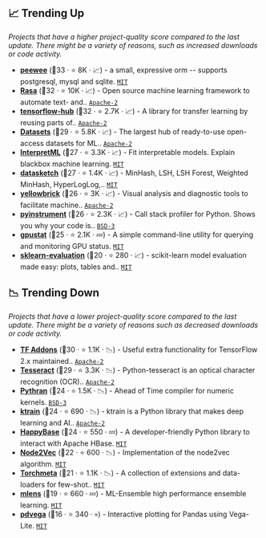 ## 📈 Trending Up

_Projects that have a higher project-quality score compared to the last update. There might be a variety of reasons, such as increased downloads or code activity._

- <b><a href="https://github.com/coleifer/peewee">peewee</a></b> (🥈33 ·  ⭐ 8K · 📈) - a small, expressive orm -- supports postgresql, mysql and sqlite. <code><a href="https://tldrlegal.com/license/mit-license">MIT</a></code>
- <b><a href="https://github.com/RasaHQ/rasa">Rasa</a></b> (🥇32 ·  ⭐ 10K · 📈) - Open source machine learning framework to automate text- and.. <code><a href="https://tldrlegal.com/license/apache-license-2.0-(apache-2.0)">Apache-2</a></code> <a href="https://www.tensorflow.org/"><code><img src="https://www.gstatic.com/devrel-devsite/prod/vc8928e4803ba00823d2deb39c327db4919db629f1ecb648b587b35b95297bc3b/tensorflow/images/favicon.png" style="display:inline;" width="13" height="13"></code></a>
- <b><a href="https://github.com/tensorflow/hub">tensorflow-hub</a></b> (🥇32 ·  ⭐ 2.7K · 📈) - A library for transfer learning by reusing parts of.. <code><a href="https://tldrlegal.com/license/apache-license-2.0-(apache-2.0)">Apache-2</a></code> <a href="https://www.tensorflow.org/"><code><img src="https://www.gstatic.com/devrel-devsite/prod/vc8928e4803ba00823d2deb39c327db4919db629f1ecb648b587b35b95297bc3b/tensorflow/images/favicon.png" style="display:inline;" width="13" height="13"></code></a>
- <b><a href="https://github.com/huggingface/datasets">Datasets</a></b> (🥇29 ·  ⭐ 5.8K · 📈) - The largest hub of ready-to-use open-access datasets for ML.. <code><a href="https://tldrlegal.com/license/apache-license-2.0-(apache-2.0)">Apache-2</a></code>
- <b><a href="https://github.com/interpretml/interpret">InterpretML</a></b> (🥈27 ·  ⭐ 3.3K · 📈) - Fit interpretable models. Explain blackbox machine learning. <code><a href="https://tldrlegal.com/license/mit-license">MIT</a></code> <a href="https://jupyter.org/"><code><img src="https://jupyter.org/favicon.ico" style="display:inline;" width="13" height="13"></code></a>
- <b><a href="https://github.com/ekzhu/datasketch">datasketch</a></b> (🥉27 ·  ⭐ 1.4K · 📈) - MinHash, LSH, LSH Forest, Weighted MinHash, HyperLogLog,.. <code><a href="https://tldrlegal.com/license/mit-license">MIT</a></code>
- <b><a href="https://github.com/DistrictDataLabs/yellowbrick">yellowbrick</a></b> (🥈26 ·  ⭐ 3K · 📈) - Visual analysis and diagnostic tools to facilitate machine.. <code><a href="https://tldrlegal.com/license/apache-license-2.0-(apache-2.0)">Apache-2</a></code> <a href="https://scikit-learn.org"><code><img src="https://scikit-learn.org/stable/_static/favicon.ico" style="display:inline;" width="13" height="13"></code></a>
- <b><a href="https://github.com/joerick/pyinstrument">pyinstrument</a></b> (🥈26 ·  ⭐ 2.3K · 📈) - Call stack profiler for Python. Shows you why your code is.. <code><a href="https://tldrlegal.com/license/bsd-3-clause-license-(revised)">BSD-3</a></code>
- <b><a href="https://github.com/wookayin/gpustat">gpustat</a></b> (🥉25 ·  ⭐ 2.1K · 💤) - A simple command-line utility for querying and monitoring GPU status. <code><a href="https://tldrlegal.com/license/mit-license">MIT</a></code>
- <b><a href="https://github.com/edublancas/sklearn-evaluation">sklearn-evaluation</a></b> (🥉20 ·  ⭐ 280 · 📈) - scikit-learn model evaluation made easy: plots, tables and.. <code><a href="https://tldrlegal.com/license/mit-license">MIT</a></code> <a href="https://scikit-learn.org"><code><img src="https://scikit-learn.org/stable/_static/favicon.ico" style="display:inline;" width="13" height="13"></code></a>

## 📉 Trending Down

_Projects that have a lower project-quality score compared to the last update. There might be a variety of reasons such as decreased downloads or code activity._

- <b><a href="https://github.com/tensorflow/addons">TF Addons</a></b> (🥈30 ·  ⭐ 1.1K · 📉) - Useful extra functionality for TensorFlow 2.x maintained.. <code><a href="https://tldrlegal.com/license/apache-license-2.0-(apache-2.0)">Apache-2</a></code> <a href="https://www.tensorflow.org/"><code><img src="https://www.gstatic.com/devrel-devsite/prod/vc8928e4803ba00823d2deb39c327db4919db629f1ecb648b587b35b95297bc3b/tensorflow/images/favicon.png" style="display:inline;" width="13" height="13"></code></a>
- <b><a href="https://github.com/madmaze/pytesseract">Tesseract</a></b> (🥇29 ·  ⭐ 3.3K · 📉) - Python-tesseract is an optical character recognition (OCR).. <code><a href="https://tldrlegal.com/license/apache-license-2.0-(apache-2.0)">Apache-2</a></code>
- <b><a href="https://github.com/serge-sans-paille/pythran">Pythran</a></b> (🥈24 ·  ⭐ 1.5K · 📉) - Ahead of Time compiler for numeric kernels. <code><a href="https://tldrlegal.com/license/bsd-3-clause-license-(revised)">BSD-3</a></code>
- <b><a href="https://github.com/amaiya/ktrain">ktrain</a></b> (🥉24 ·  ⭐ 690 · 📉) - ktrain is a Python library that makes deep learning and AI.. <code><a href="https://tldrlegal.com/license/apache-license-2.0-(apache-2.0)">Apache-2</a></code> <a href="https://keras.io"><code><img src="https://keras.io/img/favicon.ico" style="display:inline;" width="13" height="13"></code></a>
- <b><a href="https://github.com/python-happybase/happybase">HappyBase</a></b> (🥉24 ·  ⭐ 550 · 💤) - A developer-friendly Python library to interact with Apache HBase. <code><a href="https://tldrlegal.com/license/mit-license">MIT</a></code>
- <b><a href="https://github.com/eliorc/node2vec">Node2Vec</a></b> (🥈22 ·  ⭐ 600 · 📉) - Implementation of the node2vec algorithm. <code><a href="https://tldrlegal.com/license/mit-license">MIT</a></code>
- <b><a href="https://github.com/tristandeleu/pytorch-meta">Torchmeta</a></b> (🥈21 ·  ⭐ 1.1K · 📉) - A collection of extensions and data-loaders for few-shot.. <code><a href="https://tldrlegal.com/license/mit-license">MIT</a></code> <a href="https://pytorch.org"><code><img src="https://pytorch.org/favicon.ico" style="display:inline;" width="13" height="13"></code></a>
- <b><a href="https://github.com/flennerhag/mlens">mlens</a></b> (🥉19 ·  ⭐ 660 · 💤) - ML-Ensemble high performance ensemble learning. <code><a href="https://tldrlegal.com/license/mit-license">MIT</a></code>
- <b><a href="https://github.com/altair-viz/pdvega">pdvega</a></b> (🥉16 ·  ⭐ 340 · 💀) - Interactive plotting for Pandas using Vega-Lite. <code><a href="https://tldrlegal.com/license/mit-license">MIT</a></code>

